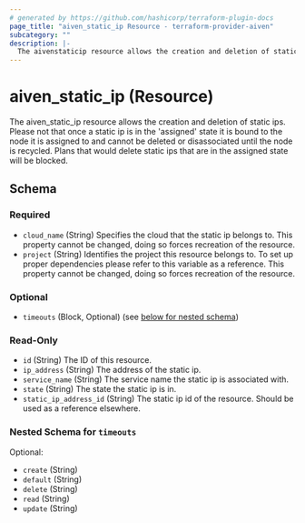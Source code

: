 ```yaml
---
# generated by https://github.com/hashicorp/terraform-plugin-docs
page_title: "aiven_static_ip Resource - terraform-provider-aiven"
subcategory: ""
description: |-
  The aivenstaticip resource allows the creation and deletion of static ips. Please not that once a static ip is in the 'assigned' state it is bound to the node it is assigned to and cannot be deleted or disassociated until the node is recycled. Plans that would delete static ips that are in the assigned state will be blocked.
---
```


# aiven_static_ip (Resource)

The aiven_static_ip resource allows the creation and deletion of static ips. Please not that once a static ip is in the 'assigned' state it is bound to the node it is assigned to and cannot be deleted or disassociated until the node is recycled. Plans that would delete static ips that are in the assigned state will be blocked.



<!-- schema generated by tfplugindocs -->
## Schema

### Required

- `cloud_name` (String) Specifies the cloud that the static ip belongs to. This property cannot be changed, doing so forces recreation of the resource.
- `project` (String) Identifies the project this resource belongs to. To set up proper dependencies please refer to this variable as a reference. This property cannot be changed, doing so forces recreation of the resource.

### Optional

- `timeouts` (Block, Optional) (see [below for nested schema](#nestedblock--timeouts))

### Read-Only

- `id` (String) The ID of this resource.
- `ip_address` (String) The address of the static ip.
- `service_name` (String) The service name the static ip is associated with.
- `state` (String) The state the static ip is in.
- `static_ip_address_id` (String) The static ip id of the resource. Should be used as a reference elsewhere.

<a id="nestedblock--timeouts"></a>
### Nested Schema for `timeouts`

Optional:

- `create` (String)
- `default` (String)
- `delete` (String)
- `read` (String)
- `update` (String)


